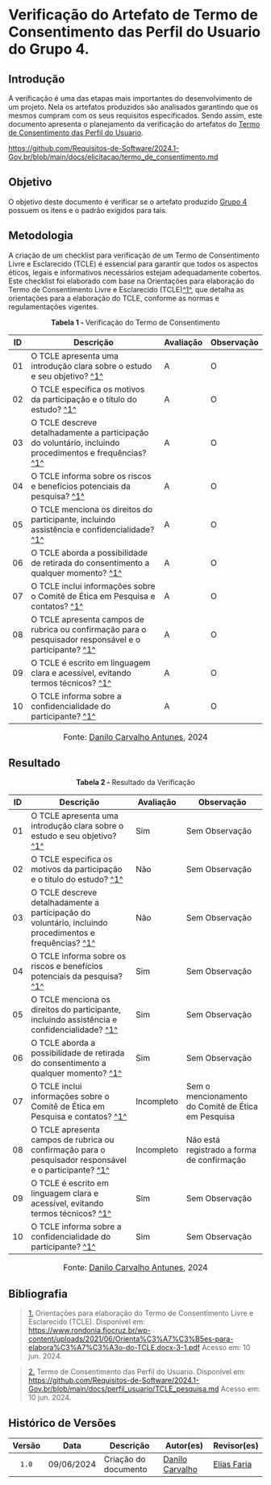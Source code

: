 # Verificação do Artefato de Termo de Consentimento das Perfil do Usuario do Grupo 4.

## Introdução
A verificação é uma das etapas mais importantes do desenvolvimento de um projeto. Nela os artefatos produzidos são analisados garantindo que os mesmos cumpram com os seus requisitos especificados. Sendo assim, este documento apresenta o planejamento da verificação do artefatos do [Termo de Consentimento das Perfil do Usuario](https://github.com/Requisitos-de-Software/2024.1-Gov.br/blob/main/docs/perfil_usuario/TCLE_pesquisa.md).


https://github.com/Requisitos-de-Software/2024.1-Gov.br/blob/main/docs/elicitacao/termo_de_consentimento.md

## Objetivo
O objetivo deste documento é verificar se o artefato produzido [Grupo 4](https://github.com/Requisitos-de-Software/2023.1-Booking) possuem os itens e o padrão exigidos para tais.

## Metodologia

A criação de um checklist para verificação de um Termo de Consentimento Livre e Esclarecido (TCLE) é essencial para garantir que todos os aspectos éticos, legais e informativos necessários estejam adequadamente cobertos. Este checklist foi elaborado com base na Orientações para elaboração do Termo de Consentimento Livre e Esclarecido (TCLE)<a id="anchor_1" href="#REF1">^1^</a>, que detalha as orientações para a elaboração do TCLE, conforme as normas e regulamentações vigentes.

<p align="center" > <strong> Tabela 1 - </strong>Verificação do Termo de Consentimento</font></p>

| ID  | Descrição                                                                                                                      | Avaliação | Observação |
|-----|--------------------------------------------------------------------------------------------------------------------------------|-----------|------------|
| 01  | O TCLE apresenta uma introdução clara sobre o estudo e seu objetivo? <a id="anchor_1" href="#REF1">^1^</a>                     | A         | O          |
| 02  | O TCLE especifica os motivos da participação e o título do estudo? <a id="anchor_1" href="#REF1">^1^</a>                       | A         | O          |
| 03  | O TCLE descreve detalhadamente a participação do voluntário, incluindo procedimentos e frequências? <a id="anchor_1" href="#REF1">^1^</a> | A         | O          |
| 04  | O TCLE informa sobre os riscos e benefícios potenciais da pesquisa? <a id="anchor_1" href="#REF1">^1^</a>                      | A         | O          |
| 05  | O TCLE menciona os direitos do participante, incluindo assistência e confidencialidade? <a id="anchor_1" href="#REF1">^1^</a> | A         | O          |
| 06  | O TCLE aborda a possibilidade de retirada do consentimento a qualquer momento? <a id="anchor_1" href="#REF1">^1^</a>          | A         | O          |
| 07  | O TCLE inclui informações sobre o Comitê de Ética em Pesquisa e contatos? <a id="anchor_1" href="#REF1">^1^</a>                | A         | O          |
| 08  | O TCLE apresenta campos de rubrica ou confirmação para o pesquisador responsável e o participante? <a id="anchor_1" href="#REF1">^1^</a>      | A         | O          |
| 09  | O TCLE é escrito em linguagem clara e acessível, evitando termos técnicos? <a id="anchor_1" href="#REF1">^1^</a>               | A         | O          |
| 10  | O TCLE informa sobre a confidencialidade do participante? <a id="anchor_1" href="#REF1">^1^</a>                              | A         | O          |


<font size="3"><p style="text-align: center">Fonte: [Danilo Carvalho Antunes](https://github.com/Danilo-Carvalho-Antunes), 2024</p></font>

## Resultado 

<p align="center" > <strong> Tabela 2 - </strong>Resultado da Verificação</font></p>

| ID  | Descrição                                                                                                                      | Avaliação | Observação |
|-----|--------------------------------------------------------------------------------------------------------------------------------|-----------|------------|
| 01  | O TCLE apresenta uma introdução clara sobre o estudo e seu objetivo? <a id="anchor_1" href="#REF1">^1^</a>                     |    Sim    |     Sem Observação       |
| 02  | O TCLE especifica os motivos da participação e o título do estudo? <a id="anchor_1" href="#REF1">^1^</a>                       |     Não      |     Sem Observação       |
| 03  | O TCLE descreve detalhadamente a participação do voluntário, incluindo procedimentos e frequências? <a id="anchor_1" href="#REF1">^1^</a> |     Não     |     Sem Observação     |
| 04  | O TCLE informa sobre os riscos e benefícios potenciais da pesquisa? <a id="anchor_1" href="#REF1">^1^</a>                      |     Sim     |     Sem Observação      |
| 05  | O TCLE menciona os direitos do participante, incluindo assistência e confidencialidade? <a id="anchor_1" href="#REF1">^1^</a> |     Sim      |     Sem Observação      |
| 06  | O TCLE aborda a possibilidade de retirada do consentimento a qualquer momento? <a id="anchor_1" href="#REF1">^1^</a>          |     Sim     |    Sem Observação      |
| 07  | O TCLE inclui informações sobre o Comitê de Ética em Pesquisa e contatos? <a id="anchor_1" href="#REF1">^1^</a>                |     Incompleto     |     Sem o mencionamento do Comitê de Ética em Pesquisa    |
| 08  | O TCLE apresenta campos de rubrica ou confirmação para o pesquisador responsável e o participante? <a id="anchor_1" href="#REF1">^1^</a>      |     Incompleto     |     Não está registrado a forma de confirmação      |
| 09  | O TCLE é escrito em linguagem clara e acessível, evitando termos técnicos? <a id="anchor_1" href="#REF1">^1^</a>               |    Sim      |     Sem Observação      |
| 10  | O TCLE informa sobre a confidencialidade do participante? <a id="anchor_1" href="#REF1">^1^</a>                              |    Sim      |      Sem Observação     |


<font size="3"><p style="text-align: center">Fonte: [Danilo Carvalho Antunes](https://github.com/Danilo-Carvalho-Antunes), 2024</p></font>


## Bibliografia

> <a id="REF1" href="#anchor_1">1.</a> Orientações para elaboração do Termo de Consentimento Livre e Esclarecido (TCLE). Disponível em: https://www.rondonia.fiocruz.br/wp-content/uploads/2021/06/Orienta%C3%A7%C3%B5es-para-elabora%C3%A7%C3%A3o-do-TCLE.docx-3-1.pdf Acesso em: 10 jun. 2024.

> <a id="REF2" href="#anchor_2">2.</a> Termo de Consentimento das Perfil do Usuario. Disponível em: https://github.com/Requisitos-de-Software/2024.1-Gov.br/blob/main/docs/perfil_usuario/TCLE_pesquisa.md Acesso em: 10 jun. 2024.

## Histórico de Versões

| Versão | Data | Descrição | Autor(es) | Revisor(es) |
| :----: | :--: | --------- | ----------- | ------ |
| `1.0`  | 09/06/2024 | Criação do documento |  [Danilo Carvalho][DaniloGH] | [Elias Faria][EliasGH]  |

[ClaudioGH]: https://github.com/claudiohsc
[DaniloGH]: https://github.com/Danilo-Carvalho-Antunes
[EliasGH]: https://github.com/EliasOliver21
[GabrielBGH]: https://github.com/Bertolazi
[GabrielFGH]: https://github.com/MMcLovin
[PabloGH]: https://github.com/pabloheika
[RicardoGH]: https://www.github.com/avmricardo
